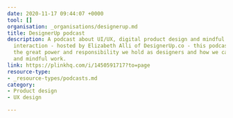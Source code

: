 ```yaml
---
date: 2020-11-17 09:44:07 +0000
tool: []
organisation: _organisations/designerup.md
title: DesignerUp podcast
description: A podcast about UI/UX, digital product design and mindful design and
  interaction - hosted by Elizabeth Alli of DesignerUp.co - this podcast explores
  the great power and responsibility we hold as designers and how we can do more intentional
  and mindful work.
link: https://plinkhq.com/i/1450591717?to=page
resource-type:
- _resource-types/podcasts.md
category:
- Product design
- UX design

---
```

